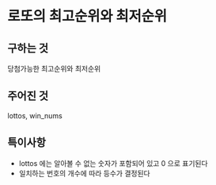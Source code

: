 # 로또의 최고순위와 최저순위
## 구하는 것
당첨가능한 최고순위와 최저순위
## 주어진 것
lottos, win_nums
## 특이사항
- lottos 에는 알아볼 수 없는 숫자가 포함되어 있고 0 으로 표기된다
- 일치하는 번호의 개수에 따라 등수가 결정된다